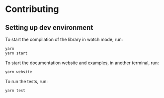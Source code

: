# Contributing

## Setting up dev environment

To start the compilation of the library in watch mode, run:

```bash
yarn
yarn start
```

To start the documentation website and examples, in another terminal, run:

```bash
yarn website
```

To run the tests, run:

```bash
yarn test
```
